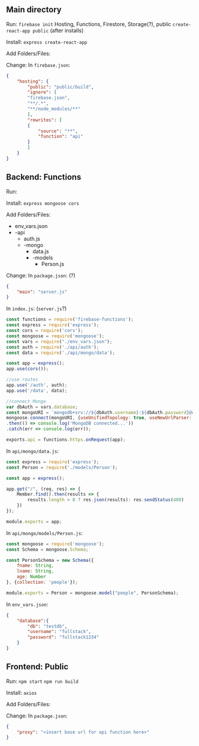 ## Main directory

Run:
`firebase init`
    Hosting, Functions, Firestore, Storage(?),
    public
`create-react-app public` (after installs)

Install:
`express create-react-app`

Add Folders/Files:

Change:
In `firebase.json`:
```json
{
    "hosting": {
        "public": "public/build",
        "ignore": [
        "firebase.json",
        "**/.*",
        "**/node_modules/**"
        ],
        "rewrites": [
        {
            "source": "**",
            "function": "api"
        }
        ]
    }
}
```


## Backend: Functions

Run:

Install:
`express mongoose cors`

Add Folders/Files:
* env_vars.json
* -api
    * auth.js
    * -mongo
        * data.js
        * -models
            * Person.js


Change:
In `package.json`: (?)
```json
{
    "main": "server.js"
}
```

In `index.js`: (`server.js`?)
```javascript
const functions = require('firebase-functions');
const express = require('express');
const cors = require('cors');
const mongoose = require('mongoose');
const vars = require("./env_vars.json");
const auth = require('./api/auth');
const data = require('./api/mongo/data');

const app = express();
app.use(cors());

//use routes
app.use('/auth', auth);
app.use('/data', data);

//connect Mongo
var dbAuth = vars.database;
const mongoURI = `mongodb+srv://${dbAuth.username}:${dbAuth.password}@cluster0.ulqar.mongodb.net/${dbAuth.db}?retryWrites=true&w=majority`;
mongoose.connect(mongoURI, {useUnifiedTopology: true, useNewUrlParser: true, useCreateIndex: true, useFindAndModify: true})
.then(() => console.log('MongoDB connected...'))
.catch(err => console.log(err));

exports.api = functions.https.onRequest(app);
```

In `api/mongo/data.js`:
```javascript
const express = require('express');
const Person = require('./models/Person');

const app = express();

app.get("/", (req, res) => {
    Member.find().then(results => {
        results.length > 0 ? res.json(results): res.sendStatus(400)
    })
});

module.exports = app;
```

In `api/mongo/models/Person.js`:
```javascript
const mongoose = require('mongoose');
const Schema = mongoose.Schema;

const PersonSchema = new Schema({
    fname: String,
    lname: String,
    age: Number
}, {collection: 'people'});

module.exports = Person = mongoose.model("people", PersonSchema);
```

In `env_vars.json`:
```json
{
    "database":{
        "db": "testdb",
        "username": "fullstack",
        "password": "fullstack1234"
    }
}
```

## Frontend: Public

Run:
`npm start`
`npm run build`

Install:
`axios`

Add Folders/Files:

Change:
In `package.json`:
```json
{
    "proxy": "<insert base url for api function here>"
}
```